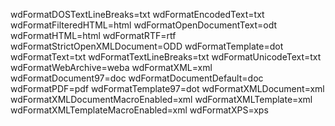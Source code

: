 wdFormatDOSTextLineBreaks=txt
wdFormatEncodedText=txt
wdFormatFilteredHTML=html
wdFormatOpenDocumentText=odt
wdFormatHTML=html
wdFormatRTF=rtf
wdFormatStrictOpenXMLDocument=ODD
wdFormatTemplate=dot
wdFormatText=txt
wdFormatTextLineBreaks=txt
wdFormatUnicodeText=txt
wdFormatWebArchive=weba
wdFormatXML=xml
wdFormatDocument97=doc
wdFormatDocumentDefault=doc
wdFormatPDF=pdf
wdFormatTemplate97=dot
wdFormatXMLDocument=xml
wdFormatXMLDocumentMacroEnabled=xml
wdFormatXMLTemplate=xml
wdFormatXMLTemplateMacroEnabled=xml
wdFormatXPS=xps
